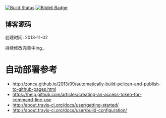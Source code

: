 [![Build Status](https://travis-ci.org/crazygit/blog-source.svg?branch=master)](https://travis-ci.org/crazygit/blog-source)
[![Bitdeli Badge](https://d2weczhvl823v0.cloudfront.net/crazygit/blog-source/trend.png)](https://bitdeli.com/free "Bitdeli Badge")
## 博客源码

创建时间: 2013-11-02

持续修改完善中ing...


# 自动部署参考

* <http://zonca.github.io/2013/09/automatically-build-pelican-and-publish-to-github-pages.html>
* <https://help.github.com/articles/creating-an-access-token-for-command-line-use>
* <http://about.travis-ci.org/docs/user/getting-started/>
* <http://about.travis-ci.org/docs/user/build-configuration/>
